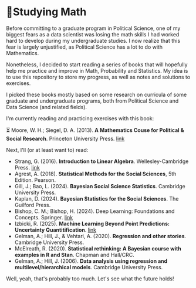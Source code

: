 # 🧮Studying Math

Before committing to a graduate program in Political Science, one of my biggest fears as a data scientist was losing the math skills I had worked hard to develop during my undergraduate studies. I now realize that this fear is largely unjustified, as Political Science has a lot to do with Mathematics. 

Nonetheless, I decided to start reading a series of books that will hopefully help me practice and improve in Math, Probability and Statistics. My idea is to use this repository to store my progress, as well as notes and solutions to exercises. 

I picked these books mostly based on some research on curricula of some graduate and undergraduate programs, both from Political Science and Data Science (and related fields).

I'm currently reading and practicing exercises with this book:

⏳ Moore, W. H.; Siegel, D. A. (2013). **A Mathematics Couse for Political & Social Research**. Princeton University Press. [link](https://sites.duke.edu/daveasiegel/teaching/math-course/)

Next, I'll (or at least want to) read:

- Strang, G. (2016). **Introduction to Linear Algebra**. Wellesley-Cambridge Press. [link](https://ocw.mit.edu/courses/18-06-linear-algebra-spring-2010/pages/readings/)
- Agrest, A. (2018). **Statistical Methods for the Social Sciences**, 5th Edition. Pearson.
- Gill, J.; Bao, L. (2024). **Bayesian Social Science Statistics**. Cambridge University Press.
- Kaplan, D. (2024). **Bayesian Statistics for the Social Sciences**. The Guilford Press.
- Bishop, C. M.; Bishop, H. (2024). Deep Learning: Foundations and Concepts. Springer. [link](https://www.bishopbook.com/)
- Izbicki, R. (2025). **Machine Learning Beyond Point Predictions: Uncertainty Quantitification**. [link](https://rafaelizbicki.com/uq4mlpt/)
- Gelman, A.; Hill, J., & Vehtari, A. (2020). **Regression and other stories**. Cambridge University Press.
- McElreath, R. (2020). **Statistical rethinking: A Bayesian course with examples in R and Stan**. Chapman and Hall/CRC.
- Gelman, A.; Hill, J. (2006). **Data analysis using regression and multilevel/hierarchical models**. Cambridge University Press.

Well, yeah, that's probably too much. Let's see what the future holds!
